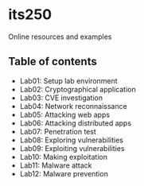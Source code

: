 # its250
Online resources and examples

## Table of contents
* Lab01: Setup lab environment
* Lab02: Cryptographical application
* Lab03: CVE investigation
* Lab04: Network reconnaissance
* Lab05: Attacking web apps
* Lab06: Attacking distributed apps
* Lab07: Penetration test
* Lab08: Exploring vulnerabilities
* Lab09: Exploiting vulnerabilities
* Lab10: Making exploitation
* Lab11: Malware attack
* Lab12: Malware prevention

